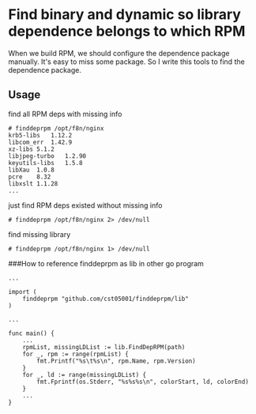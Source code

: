 # Find binary and dynamic so library dependence belongs to which RPM

When we build RPM, we should configure the dependence package manually. It's easy to miss some package. So I write this tools to find the dependence package.

## Usage

find all RPM deps with missing info

	# finddeprpm /opt/f8n/nginx 
	krb5-libs	1.12.2
	libcom_err	1.42.9
	xz-libs	5.1.2
	libjpeg-turbo	1.2.90
	keyutils-libs	1.5.8
	libXau	1.0.8
	pcre	8.32
	libxslt	1.1.28
	...

just find RPM deps existed without missing info

	# finddeprpm /opt/f8n/nginx 2> /dev/null

find missing library

	# finddeprpm /opt/f8n/nginx 1> /dev/null

###How to reference finddeprpm as lib in other go program

	...

	import (
		finddeprpm "github.com/cst05001/finddeprpm/lib"
	)

	...

	func main() {
		...
		rpmList, missingLDList := lib.FindDepRPM(path)
		for _, rpm := range(rpmList) {
			fmt.Printf("%s\t%s\n", rpm.Name, rpm.Version)
		}
		for _, ld := range(missingLDList) {
			fmt.Fprintf(os.Stderr, "%s%s%s\n", colorStart, ld, colorEnd)
		}
		...
	}

